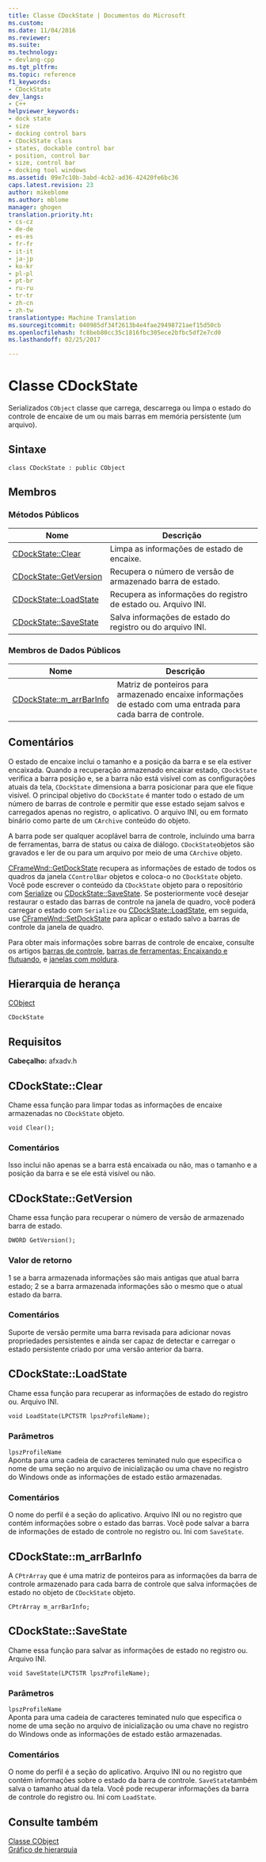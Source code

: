 ```yaml
---
title: Classe CDockState | Documentos do Microsoft
ms.custom: 
ms.date: 11/04/2016
ms.reviewer: 
ms.suite: 
ms.technology:
- devlang-cpp
ms.tgt_pltfrm: 
ms.topic: reference
f1_keywords:
- CDockState
dev_langs:
- C++
helpviewer_keywords:
- dock state
- size
- docking control bars
- CDockState class
- states, dockable control bar
- position, control bar
- size, control bar
- docking tool windows
ms.assetid: 09e7c10b-3abd-4cb2-ad36-42420fe6bc36
caps.latest.revision: 23
author: mikeblome
ms.author: mblome
manager: ghogen
translation.priority.ht:
- cs-cz
- de-de
- es-es
- fr-fr
- it-it
- ja-jp
- ko-kr
- pl-pl
- pt-br
- ru-ru
- tr-tr
- zh-cn
- zh-tw
translationtype: Machine Translation
ms.sourcegitcommit: 040985df34f2613b4e4fae29498721aef15d50cb
ms.openlocfilehash: fc8beb80cc35c1816fbc305ece2bfbc5df2e7cd0
ms.lasthandoff: 02/25/2017

---
```

# <a name="cdockstate-class"></a>Classe CDockState
Serializados `CObject` classe que carrega, descarrega ou limpa o estado do controle de encaixe de um ou mais barras em memória persistente (um arquivo).  
  
## <a name="syntax"></a>Sintaxe  
  
```  
class CDockState : public CObject  
```  
  
## <a name="members"></a>Membros  
  
### <a name="public-methods"></a>Métodos Públicos  
  
|Nome|Descrição|  
|----------|-----------------|  
|[CDockState::Clear](#clear)|Limpa as informações de estado de encaixe.|  
|[CDockState::GetVersion](#getversion)|Recupera o número de versão de armazenado barra de estado.|  
|[CDockState::LoadState](#loadstate)|Recupera as informações do registro de estado ou. Arquivo INI.|  
|[CDockState::SaveState](#savestate)|Salva informações de estado do registro ou do arquivo INI.|  
  
### <a name="public-data-members"></a>Membros de Dados Públicos  
  
|Nome|Descrição|  
|----------|-----------------|  
|[CDockState::m_arrBarInfo](#m_arrbarinfo)|Matriz de ponteiros para armazenado encaixe informações de estado com uma entrada para cada barra de controle.|  
  
## <a name="remarks"></a>Comentários  
 O estado de encaixe inclui o tamanho e a posição da barra e se ela estiver encaixada. Quando a recuperação armazenado encaixar estado, `CDockState` verifica a barra posição e, se a barra não está visível com as configurações atuais da tela, `CDockState` dimensiona a barra posicionar para que ele fique visível. O principal objetivo do `CDockState` é manter todo o estado de um número de barras de controle e permitir que esse estado sejam salvos e carregados apenas no registro, o aplicativo. O arquivo INI, ou em formato binário como parte de um `CArchive` conteúdo do objeto.  
  
 A barra pode ser qualquer acoplável barra de controle, incluindo uma barra de ferramentas, barra de status ou caixa de diálogo. `CDockState`objetos são gravados e ler de ou para um arquivo por meio de uma `CArchive` objeto.  
  
 [CFrameWnd::GetDockState](../../mfc/reference/cframewnd-class.md#getdockstate) recupera as informações de estado de todos os quadros da janela `CControlBar` objetos e coloca-o no `CDockState` objeto. Você pode escrever o conteúdo da `CDockState` objeto para o repositório com [Serialize](../../mfc/reference/cobject-class.md#serialize) ou [CDockState::SaveState](#savestate). Se posteriormente você desejar restaurar o estado das barras de controle na janela de quadro, você poderá carregar o estado com `Serialize` ou [CDockState::LoadState](#loadstate), em seguida, use [CFrameWnd::SetDockState](../../mfc/reference/cframewnd-class.md#setdockstate) para aplicar o estado salvo a barras de controle da janela de quadro.  
  
 Para obter mais informações sobre barras de controle de encaixe, consulte os artigos [barras de controle](../../mfc/control-bars.md), [barras de ferramentas: Encaixando e flutuando](../../mfc/docking-and-floating-toolbars.md), e [janelas com moldura](../../mfc/frame-windows.md).  
  
## <a name="inheritance-hierarchy"></a>Hierarquia de herança  
 [CObject](../../mfc/reference/cobject-class.md)  
  
 `CDockState`  
  
## <a name="requirements"></a>Requisitos  
 **Cabeçalho:** afxadv.h  
  
##  <a name="a-namecleara--cdockstateclear"></a><a name="clear"></a>CDockState::Clear  
 Chame essa função para limpar todas as informações de encaixe armazenadas no `CDockState` objeto.  
  
```  
void Clear();
```  
  
### <a name="remarks"></a>Comentários  
 Isso inclui não apenas se a barra está encaixada ou não, mas o tamanho e a posição da barra e se ele está visível ou não.  
  
##  <a name="a-namegetversiona--cdockstategetversion"></a><a name="getversion"></a>CDockState::GetVersion  
 Chame essa função para recuperar o número de versão de armazenado barra de estado.  
  
```  
DWORD GetVersion();
```  
  
### <a name="return-value"></a>Valor de retorno  
 1 se a barra armazenada informações são mais antigas que atual barra estado; 2 se a barra armazenada informações são o mesmo que o atual estado da barra.  
  
### <a name="remarks"></a>Comentários  
 Suporte de versão permite uma barra revisada para adicionar novas propriedades persistentes e ainda ser capaz de detectar e carregar o estado persistente criado por uma versão anterior da barra.  
  
##  <a name="a-nameloadstatea--cdockstateloadstate"></a><a name="loadstate"></a>CDockState::LoadState  
 Chame essa função para recuperar as informações de estado do registro ou. Arquivo INI.  
  
```  
void LoadState(LPCTSTR lpszProfileName);
```  
  
### <a name="parameters"></a>Parâmetros  
 `lpszProfileName`  
 Aponta para uma cadeia de caracteres teminated nulo que especifica o nome de uma seção no arquivo de inicialização ou uma chave no registro do Windows onde as informações de estado estão armazenadas.  
  
### <a name="remarks"></a>Comentários  
 O nome do perfil é a seção do aplicativo. Arquivo INI ou no registro que contém informações sobre o estado das barras. Você pode salvar a barra de informações de estado de controle no registro ou. Ini com `SaveState`.  
  
##  <a name="a-namemarrbarinfoa--cdockstatemarrbarinfo"></a><a name="m_arrbarinfo"></a>CDockState::m_arrBarInfo  
 A `CPtrArray` que é uma matriz de ponteiros para as informações da barra de controle armazenado para cada barra de controle que salva informações de estado no objeto de `CDockState` objeto.  
  
```  
CPtrArray m_arrBarInfo;  
```  
  
##  <a name="a-namesavestatea--cdockstatesavestate"></a><a name="savestate"></a>CDockState::SaveState  
 Chame essa função para salvar as informações de estado no registro ou. Arquivo INI.  
  
```  
void SaveState(LPCTSTR lpszProfileName);
```  
  
### <a name="parameters"></a>Parâmetros  
 `lpszProfileName`  
 Aponta para uma cadeia de caracteres teminated nulo que especifica o nome de uma seção no arquivo de inicialização ou uma chave no registro do Windows onde as informações de estado estão armazenadas.  
  
### <a name="remarks"></a>Comentários  
 O nome do perfil é a seção do aplicativo. Arquivo INI ou no registro que contém informações sobre o estado da barra de controle. `SaveState`também salva o tamanho atual da tela. Você pode recuperar informações da barra de controle do registro ou. Ini com `LoadState`.  
  
## <a name="see-also"></a>Consulte também  
 [Classe CObject](../../mfc/reference/cobject-class.md)   
 [Gráfico de hierarquia](../../mfc/hierarchy-chart.md)


